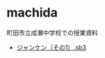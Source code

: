 # machida
町田市立成瀬中学校での授業資料
- [ジャンケン（その1）.sb3](https://github.com/IchiroSengoku/machida/blob/main/%E3%82%B7%E3%82%99%E3%83%A3%E3%83%B3%E3%82%B1%E3%83%B3%E3%82%B1%E3%82%99%E3%83%BC%E3%83%A0%E3%81%AE%E5%9F%BA%E6%9C%AC.sb3)
